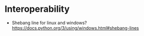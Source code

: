 # Interoperability

- Shebang line for linux and windows?
<https://docs.python.org/3/using/windows.html#shebang-lines>
